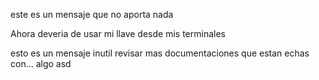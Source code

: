 este es un mensaje que no aporta nada

Ahora deveria de usar mi llave desde mis terminales

esto es un mensaje inutil
revisar mas documentaciones que estan echas con...
algo asd
